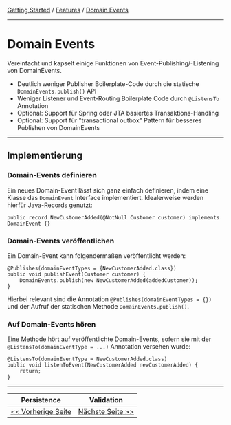 [Getting Started](../index.md) / [Features](../features.md) / [Domain Events](domain_events.md)

---

# Domain Events
Vereinfacht und kapselt einige Funktionen von Event-Publishing/-Listening von DomainEvents.

-   Deutlich weniger Publisher Boilerplate-Code durch die statische  `DomainEvents.publish()`  API
-   Weniger Listener und Event-Routing Boilerplate Code durch  `@ListensTo`  Annotation
-   Optional: Support für Spring oder JTA basiertes Transaktions-Handling
-   Optional: Support für "transactional outbox" Pattern für besseres Publishen von DomainEvents

---

## Implementierung 

### Domain-Events definieren
Ein neues Domain-Event lässt sich ganz einfach definieren, indem eine Klasse das `DomainEvent` Interface implementiert.
Idealerweise werden hierfür Java-Records genutzt:

```
public record NewCustomerAdded(@NotNull Customer customer) implements DomainEvent {}
```

### Domain-Events veröffentlichen
Ein Domain-Event kann folgendermaßen veröffentlicht werden:

```
@Publishes(domainEventTypes = {NewCustomerAdded.class})
public void publishEvent(Customer customer) {
    DomainEvents.publish(new NewCustomerAdded(addedCustomer));
}
```

Hierbei relevant sind die Annotation `@Publishes(domainEventTypes = {})` und der Aufruf der statischen
Methode `DomainEvents.publish()`.

### Auf Domain-Events hören
Eine Methode hört auf veröffentlichte Domain-Events, sofern sie mit der `@ListensTo(domainEventType = ...)`
Annotation versehen wurde:

```
@ListensTo(domainEventType = NewCustomerAdded.class)
public void listenToEvent(NewCustomerAdded newCustomerAdded) {
    return;
}
```

---

|            **Persistence**             |               **Validation**                |
|:--------------------------------------:|:-------------------------------------------:|
| [<< Vorherige Seite](./persistence.md) | [Nächste Seite >>](./validation_support.md) |
